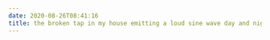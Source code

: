 ```yaml
---
date: 2020-08-26T08:41:16
title: the broken tap in my house emitting a loud sine wave day and night is very cool 
---
```

